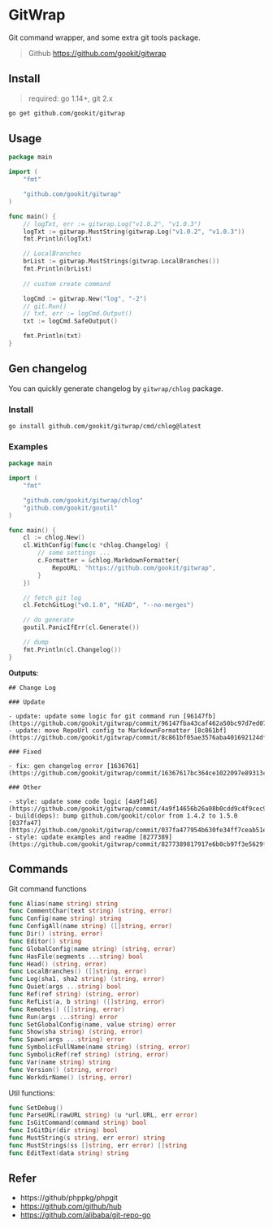 # GitWrap

Git command wrapper, and some extra git tools package.

> Github https://github.com/gookit/gitwrap

## Install

> required: go 1.14+, git 2.x

```bash
go get github.com/gookit/gitwrap
```

## Usage

```go
package main

import (
	"fmt"

	"github.com/gookit/gitwrap"
)

func main() {
	// logTxt, err := gitwrap.Log("v1.0.2", "v1.0.3")
	logTxt := gitwrap.MustString(gitwrap.Log("v1.0.2", "v1.0.3"))
	fmt.Println(logTxt)

	// LocalBranches
	brList := gitwrap.MustStrings(gitwrap.LocalBranches())
	fmt.Println(brList)
	
	// custom create command

	logCmd := gitwrap.New("log", "-2")
	// git.Run()
	// txt, err := logCmd.Output()
	txt := logCmd.SafeOutput()

	fmt.Println(txt)
}
```

## Gen changelog

You can quickly generate changelog by `gitwrap/chlog` package.

### Install

```shell
go install github.com/gookit/gitwrap/cmd/chlog@latest
```

### Examples

```go
package main

import (
	"fmt"

	"github.com/gookit/gitwrap/chlog"
	"github.com/gookit/goutil"
)

func main() {
	cl := chlog.New()
	cl.WithConfig(func(c *chlog.Changelog) {
		// some settings ...
		c.Formatter = &chlog.MarkdownFormatter{
			RepoURL: "https://github.com/gookit/gitwrap",
		}
	})

	// fetch git log
	cl.FetchGitLog("v0.1.0", "HEAD", "--no-merges")

	// do generate
	goutil.PanicIfErr(cl.Generate())

	// dump
	fmt.Println(cl.Changelog())
}
```

**Outputs**:

```text
## Change Log

### Update

- update: update some logic for git command run [96147fb](https://github.com/gookit/gitwrap/commit/96147fba43caf462a50bc97d7ed078dd0059e797)
- update: move RepoUrl config to MarkdownFormatter [8c861bf](https://github.com/gookit/gitwrap/commit/8c861bf05ae3576aba401692124df63372ae9ed7)

### Fixed

- fix: gen changelog error [1636761](https://github.com/gookit/gitwrap/commit/16367617bc364ce1022097e89313c7b09983981a)

### Other

- style: update some code logic [4a9f146](https://github.com/gookit/gitwrap/commit/4a9f14656b26a08b0cdd9c4f9cec9ae3bf5938b1)
- build(deps): bump github.com/gookit/color from 1.4.2 to 1.5.0 [037fa47](https://github.com/gookit/gitwrap/commit/037fa477954b630fe34ff7ceab51e6132db645cb)
- style: update examples and readme [8277389](https://github.com/gookit/gitwrap/commit/8277389817917e6b0cb97f3e5629f2c5034075e4)

```

## Commands

Git command functions

```go
func Alias(name string) string
func CommentChar(text string) (string, error)
func Config(name string) string
func ConfigAll(name string) ([]string, error)
func Dir() (string, error)
func Editor() string
func GlobalConfig(name string) (string, error)
func HasFile(segments ...string) bool
func Head() (string, error)
func LocalBranches() ([]string, error)
func Log(sha1, sha2 string) (string, error)
func Quiet(args ...string) bool
func Ref(ref string) (string, error)
func RefList(a, b string) ([]string, error)
func Remotes() ([]string, error)
func Run(args ...string) error
func SetGlobalConfig(name, value string) error
func Show(sha string) (string, error)
func Spawn(args ...string) error
func SymbolicFullName(name string) (string, error)
func SymbolicRef(ref string) (string, error)
func Var(name string) string
func Version() (string, error)
func WorkdirName() (string, error)
```

Util functions:

```go
func SetDebug()
func ParseURL(rawURL string) (u *url.URL, err error)
func IsGitCommand(command string) bool
func IsGitDir(dir string) bool
func MustString(s string, err error) string
func MustStrings(ss []string, err error) []string
func EditText(data string) string
```

## Refer

- https://github/phppkg/phpgit
- https://github.com/github/hub
- https://github.com/alibaba/git-repo-go

